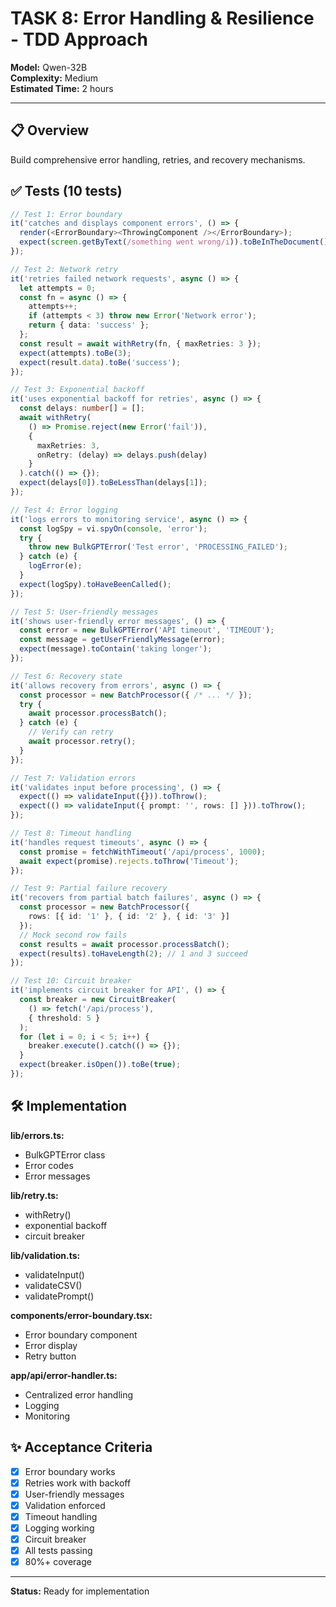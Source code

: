 # TASK 8: Error Handling & Resilience - TDD Approach

**Model:** Qwen-32B  
**Complexity:** Medium  
**Estimated Time:** 2 hours

---

## 📋 Overview

Build comprehensive error handling, retries, and recovery mechanisms.

## ✅ Tests (10 tests)

```typescript
// Test 1: Error boundary
it('catches and displays component errors', () => {
  render(<ErrorBoundary><ThrowingComponent /></ErrorBoundary>);
  expect(screen.getByText(/something went wrong/i)).toBeInTheDocument();
});

// Test 2: Network retry
it('retries failed network requests', async () => {
  let attempts = 0;
  const fn = async () => {
    attempts++;
    if (attempts < 3) throw new Error('Network error');
    return { data: 'success' };
  };
  const result = await withRetry(fn, { maxRetries: 3 });
  expect(attempts).toBe(3);
  expect(result.data).toBe('success');
});

// Test 3: Exponential backoff
it('uses exponential backoff for retries', async () => {
  const delays: number[] = [];
  await withRetry(
    () => Promise.reject(new Error('fail')),
    {
      maxRetries: 3,
      onRetry: (delay) => delays.push(delay)
    }
  ).catch(() => {});
  expect(delays[0]).toBeLessThan(delays[1]);
});

// Test 4: Error logging
it('logs errors to monitoring service', async () => {
  const logSpy = vi.spyOn(console, 'error');
  try {
    throw new BulkGPTError('Test error', 'PROCESSING_FAILED');
  } catch (e) {
    logError(e);
  }
  expect(logSpy).toHaveBeenCalled();
});

// Test 5: User-friendly messages
it('shows user-friendly error messages', () => {
  const error = new BulkGPTError('API timeout', 'TIMEOUT');
  const message = getUserFriendlyMessage(error);
  expect(message).toContain('taking longer');
});

// Test 6: Recovery state
it('allows recovery from errors', async () => {
  const processor = new BatchProcessor({ /* ... */ });
  try {
    await processor.processBatch();
  } catch (e) {
    // Verify can retry
    await processor.retry();
  }
});

// Test 7: Validation errors
it('validates input before processing', () => {
  expect(() => validateInput({})).toThrow();
  expect(() => validateInput({ prompt: '', rows: [] })).toThrow();
});

// Test 8: Timeout handling
it('handles request timeouts', async () => {
  const promise = fetchWithTimeout('/api/process', 1000);
  await expect(promise).rejects.toThrow('Timeout');
});

// Test 9: Partial failure recovery
it('recovers from partial batch failures', async () => {
  const processor = new BatchProcessor({
    rows: [{ id: '1' }, { id: '2' }, { id: '3' }]
  });
  // Mock second row fails
  const results = await processor.processBatch();
  expect(results).toHaveLength(2); // 1 and 3 succeed
});

// Test 10: Circuit breaker
it('implements circuit breaker for API', () => {
  const breaker = new CircuitBreaker(
    () => fetch('/api/process'),
    { threshold: 5 }
  );
  for (let i = 0; i < 5; i++) {
    breaker.execute().catch(() => {});
  }
  expect(breaker.isOpen()).toBe(true);
});
```

## 🛠️ Implementation

**lib/errors.ts:**
- BulkGPTError class
- Error codes
- Error messages

**lib/retry.ts:**
- withRetry()
- exponential backoff
- circuit breaker

**lib/validation.ts:**
- validateInput()
- validateCSV()
- validatePrompt()

**components/error-boundary.tsx:**
- Error boundary component
- Error display
- Retry button

**app/api/error-handler.ts:**
- Centralized error handling
- Logging
- Monitoring

## ✨ Acceptance Criteria

- [x] Error boundary works
- [x] Retries work with backoff
- [x] User-friendly messages
- [x] Validation enforced
- [x] Timeout handling
- [x] Logging working
- [x] Circuit breaker
- [x] All tests passing
- [x] 80%+ coverage

---

**Status:** Ready for implementation

